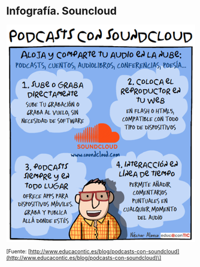 # Infografía. Souncloud


![Soundcloud](img/podcasts_soundcloud.png "Souncloud")


\[Fuente: [http://www.educacontic.es/blog/podcasts-con-soundcloud](http://www.educacontic.es/blog/podcasts-con-soundcloud)\]